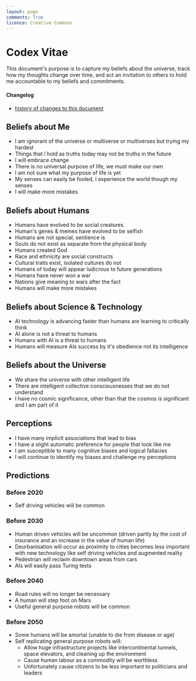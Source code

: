 ```yaml
---
layout: page
comments: True
licence: Creative Commons
---
```


# Codex Vitae
This document's purpose is to capture my beliefs about the universe, track how my thoughts change over time, and act an invitation to others to hold me accountable to my beliefs and commitments.

#### Changelog
- [history of changes to this document](https://github.com/gregology/gregology.github.io/commits/master/codex.md)

## Beliefs about Me

- I am ignorant of the universe or multiverse or multiverses but trying my hardest
- Things that I hold as truths today may not be truths in the future
- I will embrace change
- There is no universal purpose of life, we must make our own
- I am not sure what my purpose of life is yet
- My senses can easily be fooled, I experience the world though my senses
- I will make more mistakes


## Beliefs about Humans

- Humans have evolved to be social creatures
- Human's genes & memes have evolved to be selfish
- Humans are not special, sentience is
- Souls do not exist as separate from the physical body
- Humans created God
- Race and ethnicity are social constructs
- Cultural traits exist, isolated cultures do not
- Humans of today will appear ludicrous to future generations
- Humans have never won a war
- Nations give meaning to wars after the fact
- Humans will make more mistakes


## Beliefs about Science & Technology

- AI technology is advancing faster than humans are learning to critically think
- AI alone is not a threat to humans
- Humans with AI is a threat to humans
- Humans will measure AIs success by it's obedience not its intelligence


## Beliefs about the Universe

- We share the universe with other intelligent life
- There are intelligent collective consciousnesses that we do not understand
- I have no cosmic significance, other than that the cosmos is significant and I am part of it


## Perceptions

- I have many implicit associations that lead to bias
- I have a slight automatic preference for people that look like me
- I am susceptible to many cognitive biases and logical fallacies
- I will continue to identify my biases and challenge my perceptions


## Predictions

### Before 2020

- Self driving vehicles will be common

### Before 2030

- Human driven vehicles will be uncommon (driven partly by the cost of insurance and an increase in the value of human life)
- Deurbanisation will occur as proximity to cities becomes less important with new technology like self driving vehicles and augmented reality
- Pedestrian will reclaim downtown areas from cars
- AIs will easily pass Turing tests

### Before 2040

- Road rules will no longer be necessary
- A human will step foot on Mars
- Useful general purpose robots will be common

### Before 2050

- Some humans will be amortal (unable to die from disease or age)
- Self replicating general purpose robots will:
  - Allow huge infrastructure projects like intercontinental tunnels, space elevators, and cleaning up the environment
  - Cause human labour as a commodity will be worthless
  - Unfortunately cause citizens to be less important to politicians and leaders
